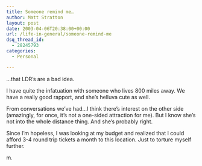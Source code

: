 ```yaml
---
title: Someone remind me…
author: Matt Stratton
layout: post
date: 2003-04-06T20:38:00+00:00
url: /life-in-general/someone-remind-me
dsq_thread_id:
  - 28245793
categories:
  - Personal

---
```

&#8230;that LDR&#8217;s are a bad idea.

I have quite the infatuation with someone who lives 800 miles away. We have a really good rapport, and she&#8217;s helluva cute as well.

From conversations we&#8217;ve had&#8230;I think there&#8217;s interest on the other side (amazingly, for once, it&#8217;s not a one-sided attraction for me). But I know she&#8217;s not into the whole distance thing. And she&#8217;s probably right.

Since I&#8217;m hopeless, I was looking at my budget and realized that I could afford 3-4 round trip tickets a month to this location. Just to torture myself further.

m.